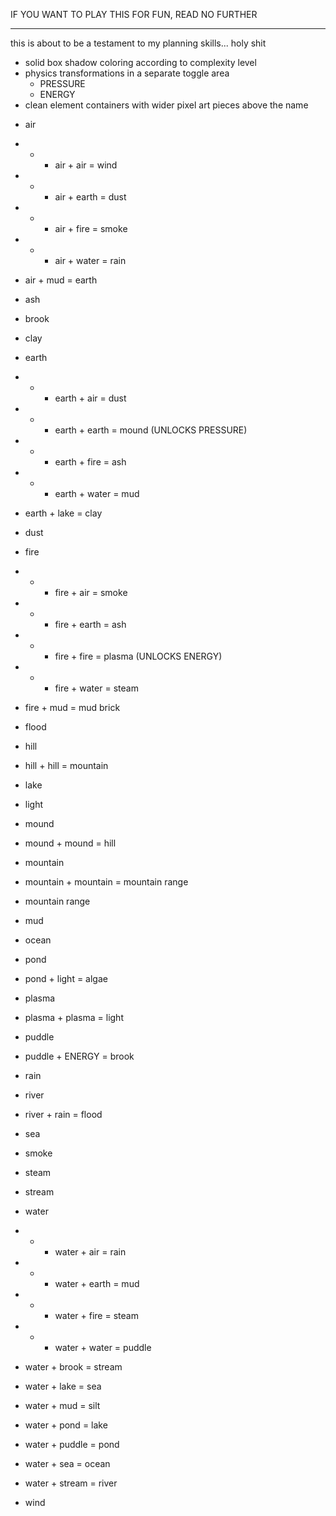 IF YOU WANT TO PLAY THIS FOR FUN, READ NO FURTHER

------------------------------------------------------

this is about to be a testament to my planning skills... holy shit

+ solid box shadow coloring according to complexity level
+ physics transformations in a separate toggle area
	+ PRESSURE
	+ ENERGY
+ clean element containers with wider pixel art pieces above the name

- air
- - - air + air = wind
- - - air + earth = dust
- - - air + fire = smoke
- - - air + water = rain
- air + mud = earth

- ash

- brook

- clay

- earth
- - - earth + air = dust
- - - earth + earth = mound (UNLOCKS PRESSURE)
- - - earth + fire = ash
- - - earth + water = mud
- earth + lake = clay

- dust

- fire
- - - fire + air = smoke
- - - fire + earth = ash
- - - fire + fire = plasma (UNLOCKS ENERGY)
- - - fire + water = steam
- fire + mud = mud brick

- flood

- hill
- hill + hill = mountain

- lake

- light

- mound
- mound + mound = hill

- mountain 
- mountain + mountain = mountain range

- mountain range

- mud

- ocean

- pond
- pond + light = algae

- plasma
- plasma + plasma = light

- puddle
- puddle + ENERGY = brook

- rain

- river
- river + rain = flood

- sea

- smoke

- steam

- stream 

- water
- - - water + air = rain
- - - water + earth = mud
- - - water + fire = steam
- - - water + water = puddle
- water + brook = stream
- water + lake = sea
- water + mud = silt
- water + pond = lake
- water + puddle = pond
- water + sea = ocean
- water + stream = river

- wind